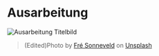 ﻿# Ausarbeitung
 
![Ausarbeitung Titelbild](Ausarbeitung_Titelbild.jpg)    
> (Edited)Photo by [Fré Sonneveld](https://unsplash.com/photos/1rZcfdsjoR4?utm_source=unsplash&utm_medium=referral&utm_content=creditCopyText) on [Unsplash](https://unsplash.com/?utm_source=unsplash&utm_medium=referral&utm_content=creditCopyText)
